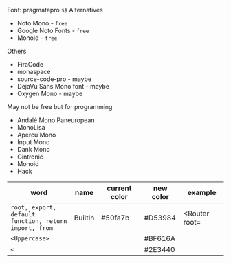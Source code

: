 
Font: pragmatapro `$$`
Alternatives
- Noto Mono - `free`
- Google Noto Fonts - `free`
- Monoid - `free`

Others
- FiraCode
- monaspace
- source-code-pro - maybe
- DejaVu Sans Mono font - maybe
- Oxygen Mono - maybe

May not be free but for programming
- Andalé Mono Paneuropean
- MonoLisa
- Apercu Mono
- Input Mono
- Dank Mono
- Gintronic
- Monoid
- Hack

| word                                                            | name    | current color | new color | example       |
| --------------------------------------------------------------- | ------- | ------------- | --------- | ------------- |
| `root, export, default`<br>`function, return`<br>`import, from` | BuiltIn | #50fa7b       | #D53984   | <Router root= |
| `<Uppercase>`                                                   |         |               | #BF616A   |               |
| `<`                                                             |         |               | #2E3440   |               |
